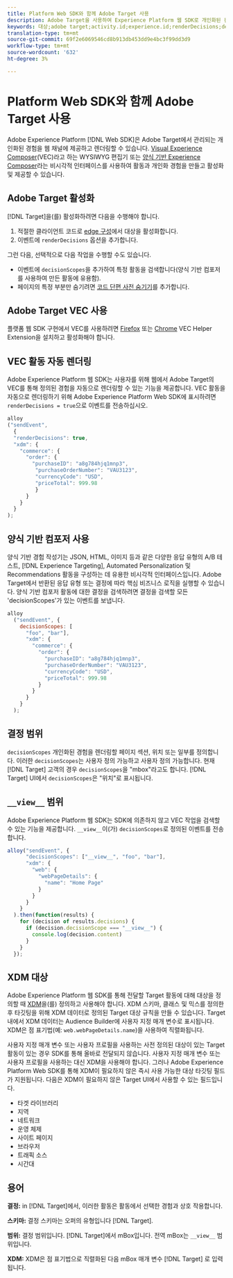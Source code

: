 ```yaml
---
title: Platform Web SDK와 함께 Adobe Target 사용
description: Adobe Target을 사용하여 Experience Platform 웹 SDK로 개인화된 컨텐츠를 렌더링하는 방법 학습
keywords: 대상;adobe target;activity.id;experience.id;renderDecisions;decisionScopes;prehing snippet;vec;Form-Based Experience Composer;xdm;audiences;decision;scope;schema
translation-type: tm+mt
source-git-commit: 69f2e6069546cd8b913db453dd9e4bc3f99dd3d9
workflow-type: tm+mt
source-wordcount: '632'
ht-degree: 3%

---
```



# Platform Web SDK와 함께 Adobe Target 사용

Adobe Experience Platform [!DNL Web SDK]은 Adobe Target에서 관리되는 개인화된 경험을 웹 채널에 제공하고 렌더링할 수 있습니다. [Visual Experience Composer](https://docs.adobe.com/content/help/en/target/using/experiences/vec/visual-experience-composer.html)(VEC)라고 하는 WYSIWYG 편집기 또는 [양식 기반 Experience Composer](https://docs.adobe.com/content/help/en/target/using/experiences/form-experience-composer.html)라는 비시각적 인터페이스를 사용하여 활동과 개인화 경험을 만들고 활성화 및 제공할 수 있습니다.

## Adobe Target 활성화

[!DNL Target]을(를) 활성화하려면 다음을 수행해야 합니다.

1. 적절한 클라이언트 코드로 [edge 구성](../../fundamentals/edge-configuration.md)에서 대상을 활성화합니다.
1. 이벤트에 `renderDecisions` 옵션을 추가합니다.

그런 다음, 선택적으로 다음 작업을 수행할 수도 있습니다.

* 이벤트에 `decisionScopes`을 추가하여 특정 활동을 검색합니다(양식 기반 컴포저를 사용하여 만든 활동에 유용함).
* 페이지의 특정 부분만 숨기려면 [코드 단편 사전 숨기기](../manage-flicker.md)를 추가합니다.

## Adobe Target VEC 사용

플랫폼 웹 SDK 구현에서 VEC를 사용하려면 [Firefox](https://addons.mozilla.org/en-US/firefox/addon/adobe-target-vec-helper/) 또는 [Chrome](https://chrome.google.com/webstore/detail/adobe-target-vec-helper/ggjpideecfnbipkacplkhhaflkdjagak) VEC Helper Extension을 설치하고 활성화해야 합니다.

## VEC 활동 자동 렌더링

Adobe Experience Platform 웹 SDK는 사용자를 위해 웹에서 Adobe Target의 VEC를 통해 정의된 경험을 자동으로 렌더링할 수 있는 기능을 제공합니다. VEC 활동을 자동으로 렌더링하기 위해 Adobe Experience Platform Web SDK에 표시하려면 `renderDecisions = true`으로 이벤트를 전송하십시오.

```javascript
alloy
("sendEvent", 
  { 
  "renderDecisions": true, 
  "xdm": {
    "commerce": { 
      "order": {
        "purchaseID": "a8g784hjq1mnp3", 
         "purchaseOrderNumber": "VAU3123", 
         "currencyCode": "USD", 
         "priceTotal": 999.98 
         } 
      } 
    }
  }
);
```

## 양식 기반 컴포저 사용

양식 기반 경험 작성기는 JSON, HTML, 이미지 등과 같은 다양한 응답 유형의 A/B 테스트, [!DNL Experience Targeting], Automated Personalization 및 Recommendations 활동을 구성하는 데 유용한 비시각적 인터페이스입니다. Adobe Target에서 반환된 응답 유형 또는 결정에 따라 핵심 비즈니스 로직을 실행할 수 있습니다. 양식 기반 컴포저 활동에 대한 결정을 검색하려면 결정을 검색할 모든 &#39;decisionScopes&#39;가 있는 이벤트를 보냅니다.

```javascript
alloy
  ("sendEvent", { 
    decisionScopes: [
      "foo", "bar"], 
      "xdm": {
        "commerce": { 
          "order": { 
            "purchaseID": "a8g784hjq1mnp3", 
            "purchaseOrderNumber": "VAU3123", 
            "currencyCode": "USD", 
            "priceTotal": 999.98 
          } 
        } 
      } 
    }
  );
```

## 결정 범위

`decisionScopes` 개인화된 경험을 렌더링할 페이지 섹션, 위치 또는 일부를 정의합니다. 이러한 `decisionScopes`는 사용자 정의 가능하고 사용자 정의 가능합니다. 현재 [!DNL Target] 고객의 경우 `decisionScopes`을 &quot;mbox&quot;라고도 합니다. [!DNL Target] UI에서 `decisionScopes`은 &quot;위치&quot;로 표시됩니다.

## `__view__` 범위

Adobe Experience Platform 웹 SDK는 SDK에 의존하지 않고 VEC 작업을 검색할 수 있는 기능을 제공합니다. `__view__`이(가) `decisionScopes`로 정의된 이벤트를 전송합니다.

```javascript
alloy("sendEvent", {
      "decisionScopes": ["__view__", "foo", "bar"], 
      "xdm": { 
        "web": { 
          "webPageDetails": { 
            "name": "Home Page"
          }
        } 
      }
    }
  ).then(function(results) {
    for (decision of results.decisions) {
      if (decision.decisionScope === "__view__") {
        console.log(decision.content)
      }
    }
  });
```

## XDM 대상

Adobe Experience Platform 웹 SDK를 통해 전달할 Target 활동에 대해 대상을 정의할 때 [XDM](https://docs.adobe.com/content/help/ko-KR/experience-platform/xdm/home.html)을(를) 정의하고 사용해야 합니다. XDM 스키마, 클래스 및 믹스를 정의한 후 타깃팅을 위해 XDM 데이터로 정의된 Target 대상 규칙을 만들 수 있습니다. Target 내에서 XDM 데이터는 Audience Builder에 사용자 지정 매개 변수로 표시됩니다. XDM은 점 표기법(예: `web.webPageDetails.name`)을 사용하여 직렬화됩니다.

사용자 지정 매개 변수 또는 사용자 프로필을 사용하는 사전 정의된 대상이 있는 Target 활동이 있는 경우 SDK를 통해 올바로 전달되지 않습니다. 사용자 지정 매개 변수 또는 사용자 프로필을 사용하는 대신 XDM을 사용해야 합니다. 그러나 Adobe Experience Platform Web SDK를 통해 XDM이 필요하지 않은 즉시 사용 가능한 대상 타깃팅 필드가 지원됩니다. 다음은 XDM이 필요하지 않은 Target UI에서 사용할 수 있는 필드입니다.

* 타겟 라이브러리
* 지역
* 네트워크
* 운영 체제
* 사이트 페이지
* 브라우저
* 트래픽 소스
* 시간대

## 용어

__결정:__ in [!DNL Target]에서, 이러한 활동은 활동에서 선택한 경험과 상호 작용합니다.

__스키마:__ 결정 스키마는 오퍼의 유형입니다 [!DNL Target].

__범위:__ 결정 범위입니다. [!DNL Target]에서 mBox입니다. 전역 mBox는 `__view__` 범위입니다.

__XDM:__ XDM은 점 표기법으로 직렬화된 다음 mBox 매개 변수 [!DNL Target] 로 입력됩니다.
